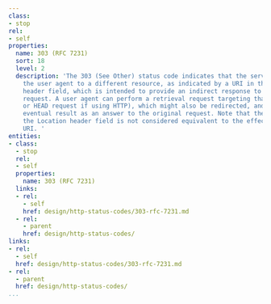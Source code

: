 ```yaml
---
class:
- stop
rel:
- self
properties:
  name: 303 (RFC 7231)
  sort: 18
  level: 2
  description: 'The 303 (See Other) status code indicates that the server is redirecting
    the user agent to a different resource, as indicated by a URI in the Location
    header field, which is intended to provide an indirect response to the original
    request. A user agent can perform a retrieval request targeting that URI (a GET
    or HEAD request if using HTTP), which might also be redirected, and present the
    eventual result as an answer to the original request. Note that the new URI in
    the Location header field is not considered equivalent to the effective request
    URI. '
entities:
- class:
  - stop
  rel:
  - self
  properties:
    name: 303 (RFC 7231)
  links:
  - rel:
    - self
    href: design/http-status-codes/303-rfc-7231.md
  - rel:
    - parent
    href: design/http-status-codes/
links:
- rel:
  - self
  href: design/http-status-codes/303-rfc-7231.md
- rel:
  - parent
  href: design/http-status-codes/
...
```


